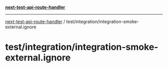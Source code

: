 [**next-test-api-route-handler**](../../../README.md)

***

[next-test-api-route-handler](../../../README.md) / test/integration/integration-smoke-external.ignore

# test/integration/integration-smoke-external.ignore
